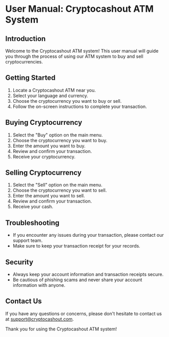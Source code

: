# User Manual: Cryptocashout ATM System

## Introduction

Welcome to the Cryptocashout ATM system! This user manual will guide you through the process of using our ATM system to buy and sell cryptocurrencies.

## Getting Started

1. Locate a Cryptocashout ATM near you.
2. Select your language and currency.
3. Choose the cryptocurrency you want to buy or sell.
4. Follow the on-screen instructions to complete your transaction.

## Buying Cryptocurrency

1. Select the "Buy" option on the main menu.
2. Choose the cryptocurrency you want to buy.
3. Enter the amount you want to buy.
4. Review and confirm your transaction.
5. Receive your cryptocurrency.

## Selling Cryptocurrency

1. Select the "Sell" option on the main menu.
2. Choose the cryptocurrency you want to sell.
3. Enter the amount you want to sell.
4. Review and confirm your transaction.
5. Receive your cash.

## Troubleshooting

* If you encounter any issues during your transaction, please contact our support team.
* Make sure to keep your transaction receipt for your records.

## Security

* Always keep your account information and transaction receipts secure.
* Be cautious of phishing scams and never share your account information with anyone.

## Contact Us

If you have any questions or concerns, please don't hesitate to contact us at [support@cryptocashout.com](mailto:support@cryptocashout.com).

Thank you for using the Cryptocashout ATM system!
